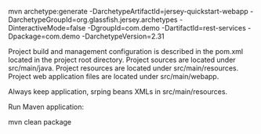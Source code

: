 mvn archetype:generate -DarchetypeArtifactId=jersey-quickstart-webapp -DarchetypeGroupId=org.glassfish.jersey.archetypes -DinteractiveMode=false -DgroupId=com.demo -DartifactId=rest-services -Dpackage=com.demo -DarchetypeVersion=2.31


Project build and management configuration is described in the pom.xml located in the project root directory.
Project sources are located under src/main/java.
Project resources are located under src/main/resources.
Project web application files are located under src/main/webapp.


Always keep application, srping beans XMLs in src/main/resources. 


Run Maven application:

mvn clean package
